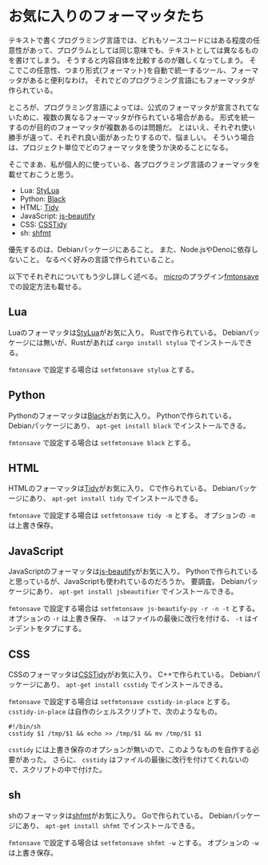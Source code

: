 # お気に入りのフォーマッタたち

テキストで書くプログラミング言語では、どれもソースコードにはある程度の任意性があって、プログラムとしては同じ意味でも、テキストとしては異なるものを書けてしまう。
そうすると内容自体を比較するのが難しくなってしまう。
そこでこの任意性、つまり形式(フォーマット)を自動で統一するツール、フォーマッタがあると便利なわけ。
それでどのプログラミング言語にもフォーマッタが作られている。

ところが、プログラミング言語によっては、公式のフォーマッタが宣言されてないために、複数の異なるフォーマッタが作られている場合がある。
形式を統一するのが目的のフォーマッタが複数あるのは問題だ。
とはいえ、それぞれ使い勝手が違って、それぞれ良い面があったりするので、悩ましい。
そういう場合は、プロジェクト単位でどのフォーマッタを使うか決めることになる。

そこでまあ、私が個人的に使っている、各プログラミング言語のフォーマッタを載せておこうと思う。

* Lua: [StyLua](https://github.com/JohnnyMorganz/StyLua)
* Python: [Black](https://black.readthedocs.io/)
* HTML: [Tidy](https://www.html-tidy.org/)
* JavaScript: [js-beautify](https://github.com/beautifier/js-beautify)
* CSS: [CSSTidy](https://csstidy.sourceforge.net/)
* sh: [shfmt](https://github.com/mvdan/sh)

優先するのは、Debianパッケージにあること。
また、Node.jsやDenoに依存しないこと。
なるべく好みの言語で作られていること。

以下でそれぞれについてもう少し詳しく述べる。
[micro](micro.html)のプラグイン[fmtonsave](https://github.com/akikareha/micro-fmtonsave-plugin/)での設定方法も載せる。

## Lua

Luaのフォーマッタは[StyLua](https://github.com/JohnnyMorganz/StyLua)がお気に入り。
Rustで作られている。
Debianパッケージには無いが、Rustがあれば `cargo install stylua` でインストールできる。

`fmtonsave` で設定する場合は `setfmtonsave stylua` とする。

## Python

Pythonのフォーマッタは[Black](https://black.readthedocs.io/)がお気に入り。
Pythonで作られている。
Debianパッケージにあり、 `apt-get install black` でインストールできる。

`fmtonsave` で設定する場合は `setfmtonsave black` とする。

## HTML

HTMLのフォーマッタは[Tidy](https://www.html-tidy.org/)がお気に入り。
Cで作られている。
Debianパッケージにあり、 `apt-get install tidy` でインストールできる。

`fmtonsave` で設定する場合は `setfmtonsave tidy -m` とする。
オプションの `-m` は上書き保存。

## JavaScript

JavaScriptのフォーマッタは[js-beautify](https://github.com/beautifier/js-beautify)がお気に入り。
Pythonで作られていると思っているが、JavaScriptも使われているのだろうか。
要調査。
Debianパッケージにあり、 `apt-get install jsbeautifier` でインストールできる。

`fmtonsave` で設定する場合は `setfmtonsave js-beautify-py -r -n -t` とする。
オプションの `-r` は上書き保存、 `-n` はファイルの最後に改行を付ける、 `-t` はインデントをタブにする。

## CSS

CSSのフォーマッタは[CSSTidy](https://csstidy.sourceforge.net/)がお気に入り。
C++で作られている。
Debianパッケージにあり、 `apt-get install csstidy` でインストールできる。

`fmtonsave` で設定する場合は `setfmtonsave csstidy-in-place` とする。
`csstidy-in-place` は自作のシェルスクリプトで、次のようなもの。

	#!/bin/sh
	csstidy $1 /tmp/$1 && echo >> /tmp/$1 && mv /tmp/$1 $1

`csstidy` には上書き保存のオプションが無いので、このようなものを自作する必要があった。
さらに、 `csstidy` はファイルの最後に改行を付けてくれないので、スクリプトの中で付けた。

## sh

shのフォーマッタは[shfmt](https://github.com/mvdan/sh)がお気に入り。
Goで作られている。
Debianパッケージにあり、 `apt-get install shfmt` でインストールできる。

`fmtonsave` で設定する場合は `setfmtonsave shfmt -w` とする。
オプションの `-w` は上書き保存。
